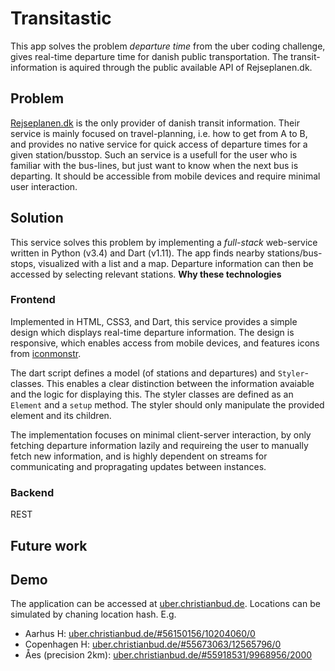 # Transitastic
This app solves the problem *departure time* from the uber coding challenge, gives real-time departure time for danish public transportation. The transit-information is aquired through the public available API of Rejseplanen.dk.

## Problem 
[Rejseplanen.dk](http://rejseplanen.dk) is the only provider of danish transit information. Their service is mainly focused on travel-planning, i.e. how to get from A to B, and provides no native service for quick access of departure times for a given station/busstop. Such an service is a usefull for the user who is familiar with the bus-lines, but just want to know when the next bus is departing. It should be accessible from mobile devices and require minimal user interaction.

## Solution
This service solves this problem by implementing a *full-stack* web-service written in Python (v3.4) and Dart (v1.11). The app finds nearby stations/bus-stops, visualized with a list and a map. Departure information can then be accessed by selecting relevant stations. **Why these technologies**

### Frontend
Implemented in HTML, CSS3, and Dart, this service provides a simple design which displays real-time departure information. The design is responsive, which enables access from mobile devices, and features icons from [iconmonstr](http://iconmonstr.com/).

The dart script defines a model (of stations and departures) and `Styler`-classes. This enables a clear distinction between the information avaiable and the logic for displaying this. The styler classes are defined as an `Element` and a `setup` method. The styler should only manipulate the provided element and its children. 

The implementation focuses on minimal client-server interaction, by only fetching departure information lazily and requireing the user to manually fetch new information, and is highly dependent on streams for communicating and propragating updates between instances.

### Backend

REST

## Future work

## Demo
The application can be accessed at [uber.christianbud.de](http://uber.christianbud.de). Locations can be simulated by chaning location hash. E.g.

* Aarhus H: [uber.christianbud.de/#56150156/10204060/0](http://uber.christianbud.de/#56150156/10204060/0)
* Copenhagen H: [uber.christianbud.de/#55673063/12565796/0](http://uber.christianbud.de/#55673063/12565796/0)
* Åes (precision 2km): [uber.christianbud.de/#55918531/9968956/2000](http://uber.christianbud.de/#55918531/9968956/2000)


<!---
Create a service that gives real-time departure time for public transportation (use freely available public API). The app should geolocalize the user.

Regardless of whether it's your own code or our coding challenge, write your README as if it was for a production service. Include the following items:

* Description of the problem and solution.
* Whether the solution focuses on back-end, front-end or if it's full stack.
* Reasoning behind your technical choices, including architectural. Trade-offs you might have made, anything you left out, or what you might do differently if you were to spend additional time on the project.
* Link to other code you're particularly proud of.
* Link to your resume or public profile.
* Link to to the hosted application where applicable.
-->
